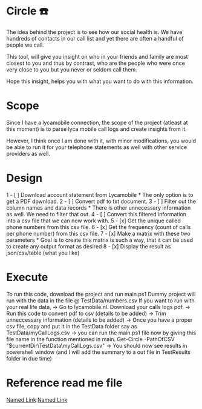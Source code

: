 # Circle :phone:

The idea behind the project is to see how our social health is. We have hundreds of contacts in our call list and yet there are often a handful of people we call.

This tool, will give you insight on who in your friends and family are most closest to you and thus by contrast, who are the people who were once very close to you but you never or seldom call them.

Hope this insight, helps you with what you want to do with this information. 

# Scope
Since I have a lycamobile connection, the scope of the project (atleast at this moment) is to parse lyca mobile call logs and create insights from it.

However, I think once I am done with it, with minor modifications, you would be able to run it for your telephone statements as well with other service providers as well.

# Design
1 - [ ] Download account statement from Lycamobile 
    * The only option is to get a PDF download.
2 - [ ] Convert pdf to txt document.
3 - [ ] Filter out the column names and data records 
    * There is other unnecessary information as well. We need to filter that out.
4 - [ ] Convert this filtered information into a csv file that we can now work with.
5 - [x] Get the unique called phone numbers from this csv file.
6 - [x] Get the frequency (count of calls per phone number) from this csv file.
7 - [x] Make a matrix with these two parameters 
    * Goal is to create this matrix is such a way, that it can be used to create any output format as desired
8 - [x] Display the result as json/csv/table (what you like)

# Execute 
To run this code, download the project and run main.ps1
Dummy project will run with the data in the file @ TestData/numbers.csv
If you want to run with your real life data, 
-> Go to lycamobile.nl. Download your calls logs pdf. 
-> Run this code to convert pdf to csv (details to be added)
-> Trim unneccessary information (details to be added)
-> Once you have a proper csv file, copy and put it in the TestData folder say as TestData/myCallLogs.csv
-> you can run the main.ps1 file now by giving this file name in the function mentioned in main.
    Get-Circle -PathOfCSV "$currentDir\TestData\myCallLogs.csv"
-> You should now see results in powershell window (and I will add the summary to a out file in TestResults folder in due time)

# Reference read me file
[Named Link](https://github.com/tchapi/markdown-cheatsheet/blob/master/README.md "Readme markdown-cheatsheet")
[Named Link](https://www.webfx.com/tools/emoji-cheat-sheet/ "emoji-cheat-sheet")



